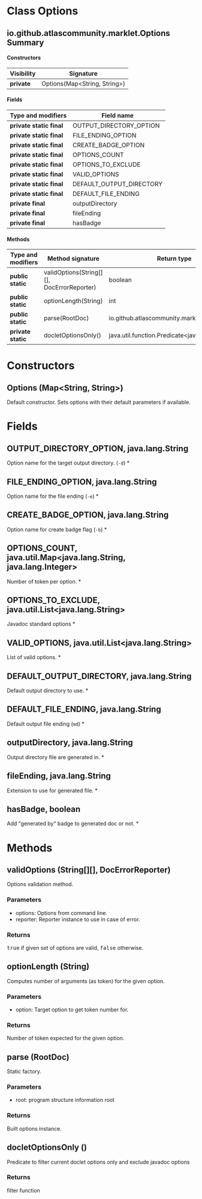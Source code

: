 Class Options
=============
io.github.atlascommunity.marklet.Options
Summary
-------
#### Constructors
| Visibility  | Signature                    |
| ----------- | ---------------------------- |
| **private** | Options(Map<String, String>) |
#### Fields
| Type and modifiers       | Field name               |
| ------------------------ | ------------------------ |
| **private static final** | OUTPUT_DIRECTORY_OPTION  |
| **private static final** | FILE_ENDING_OPTION       |
| **private static final** | CREATE_BADGE_OPTION      |
| **private static final** | OPTIONS_COUNT            |
| **private static final** | OPTIONS_TO_EXCLUDE       |
| **private static final** | VALID_OPTIONS            |
| **private static final** | DEFAULT_OUTPUT_DIRECTORY |
| **private static final** | DEFAULT_FILE_ENDING      |
| **private final**        | outputDirectory          |
| **private final**        | fileEnding               |
| **private final**        | hasBadge                 |
#### Methods
| Type and modifiers | Method signature                           | Return type                                      |
| ------------------ | ------------------------------------------ | ------------------------------------------------ |
| **public static**  | validOptions(String[][], DocErrorReporter) | boolean                                          |
| **public static**  | optionLength(String)                       | int                                              |
| **public static**  | parse(RootDoc)                             | io.github.atlascommunity.marklet.Options         |
| **private static** | docletOptionsOnly()                        | java.util.function.Predicate<java.lang.String[]> |

Constructors
============
Options (Map<String, String>)
-----------------------------
Default constructor. Sets options with their default parameters if available.


Fields
======
OUTPUT_DIRECTORY_OPTION, java.lang.String
-----------------------------------------
Option name for the target output directory. (`-d`) *

FILE_ENDING_OPTION, java.lang.String
------------------------------------
Option name for the file ending (`-e`) *

CREATE_BADGE_OPTION, java.lang.String
-------------------------------------
Option name for create badge flag (`-b`) *

OPTIONS_COUNT, java.util.Map<java.lang.String, java.lang.Integer>
-----------------------------------------------------------------
Number of token per option. *

OPTIONS_TO_EXCLUDE, java.util.List<java.lang.String>
----------------------------------------------------
Javadoc standard options *

VALID_OPTIONS, java.util.List<java.lang.String>
-----------------------------------------------
List of valid options. *

DEFAULT_OUTPUT_DIRECTORY, java.lang.String
------------------------------------------
Default output directory to use. *

DEFAULT_FILE_ENDING, java.lang.String
-------------------------------------
Default output file ending (`md`) *

outputDirectory, java.lang.String
---------------------------------
Output directory file are generated in. *

fileEnding, java.lang.String
----------------------------
Extension to use for generated file. *

hasBadge, boolean
-----------------
Add "generated by" badge to generated doc or not. *


Methods
=======
validOptions (String[][], DocErrorReporter)
-------------------------------------------
Options validation method.
### Parameters
- options: Options from command line.
- reporter: Reporter instance to use in case of error.
### Returns
<tt>true</tt> if given set of options are valid, <tt>false</tt> otherwise.

optionLength (String)
---------------------
Computes number of arguments (as token) for the given option.
### Parameters
- option: Target option to get token number for.
### Returns
Number of token expected for the given option.

parse (RootDoc)
---------------
Static factory.
### Parameters
- root: program structure information root
### Returns
Built options instance.

docletOptionsOnly ()
--------------------
Predicate to filter current doclet options only and exclude javadoc options
### Returns
filter function


